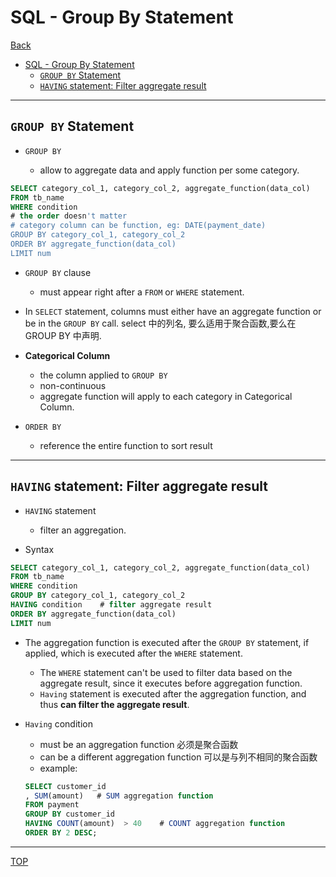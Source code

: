 # SQL - Group By Statement

[Back](../index.md)

- [SQL - Group By Statement](#sql---group-by-statement)
  - [`GROUP BY` Statement](#group-by-statement)
  - [`HAVING` statement: Filter aggregate result](#having-statement-filter-aggregate-result)

---

## `GROUP BY` Statement

- `GROUP BY`

  - allow to aggregate data and apply function per some category.

```SQL
SELECT category_col_1, category_col_2, aggregate_function(data_col)
FROM tb_name
WHERE condition
# the order doesn't matter
# category column can be function, eg: DATE(payment_date)
GROUP BY category_col_1, category_col_2
ORDER BY aggregate_function(data_col)
LIMIT num
```

- `GROUP BY` clause

  - must appear right after a `FROM` or `WHERE` statement.

- In `SELECT` statement, columns must either have an aggregate function or be in the `GROUP BY` call. select 中的列名, 要么适用于聚合函数,要么在 GROUP BY 中声明.

- **Categorical Column**

  - the column applied to `GROUP BY`
  - non-continuous
  - aggregate function will apply to each category in Categorical Column.

- `ORDER BY`
  - reference the entire function to sort result

---

## `HAVING` statement: Filter aggregate result

- `HAVING` statement

  - filter an aggregation.

- Syntax

```SQL
SELECT category_col_1, category_col_2, aggregate_function(data_col)
FROM tb_name
WHERE condition
GROUP BY category_col_1, category_col_2
HAVING condition    # filter aggregate result
ORDER BY aggregate_function(data_col)
LIMIT num
```

- The aggregation function is executed after the `GROUP BY` statement, if applied, which is executed after the `WHERE` statement.

  - The `WHERE` statement can't be used to filter data based on the aggregate result, since it executes before aggregation function.
  - `Having` statement is executed after the aggregation function, and thus **can filter the aggregate result**.

- `Having` condition

  - must be an aggregation function 必须是聚合函数
  - can be a different aggregation function 可以是与列不相同的聚合函数
  - example:

  ```sql
  SELECT customer_id
  , SUM(amount)   # SUM aggregation function
  FROM payment
  GROUP BY customer_id
  HAVING COUNT(amount)  > 40    # COUNT aggregation function
  ORDER BY 2 DESC;
  ```

---

[TOP](#sql---group-by)

